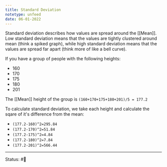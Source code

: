 ```yaml
---
title: Standard Deviation
notetype: unfeed
date: 06-01-2022
---
```

Standard deviation describes how values are spread around the [[Mean]]. Low standard deviation means that the values are tightly clustered around mean (think a spiked graph), while high standard deviation means that the values are spread far apart (think more of like a bell curve).

If you have a group of people with the following heights:
- 160
- 170
- 175
- 180
- 201

The [[Mean]] height of the group is `(160+170+175+180+201)/5 = 177.2`

To calculate standard deviation, we take each height and calculate the sqare of it's difference from the mean:
- `(177.2-160)^2=295.84`
- `(177.2-170)^2=51.84`
- `(177.2-175)^2=4.84`
- `(177.2-180)^2=7.84`
- `(177.2-201)^2=566.44`



-----

Status: #🌲 


